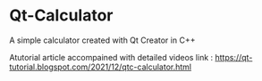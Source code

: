# Qt-Calculator
A simple calculator created with Qt Creator in C++

Atutorial article accompained with detailed videos 
link : https://qt-tutorial.blogspot.com/2021/12/qtc-calculator.html

